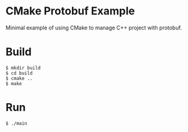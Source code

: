 CMake Protobuf Example
======================

Minimal example of using CMake to manage C++ project with protobuf.

Build
======================

    $ mkdir build
    $ cd build
    $ cmake ..
    $ make

Run
======================
    $ ./main
